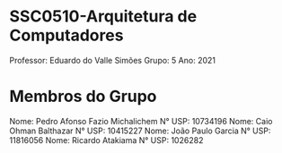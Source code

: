 # SSC0510-Arquitetura de Computadores 

Professor: Eduardo do Valle Simões
Grupo: 5
Ano: 2021

# Membros do Grupo

Nome: Pedro Afonso Fazio Michalichem N° USP: 10734196
Nome: Caio Ohman Balthazar N° USP: 10415227
Nome: João Paulo Garcia N° USP: 11816056
Nome: Ricardo Atakiama N° USP: 1026282

